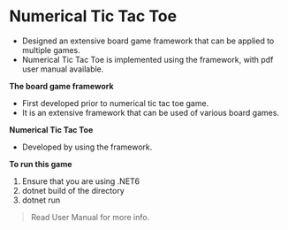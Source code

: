 # Numerical Tic Tac Toe
* Designed an extensive board game framework that can be applied to multiple games. 
* Numerical Tic Tac Toe is implemented using the framework, with pdf user manual available.


**The board game framework**
* First developed prior to numerical tic tac toe game.
* It is an extensive framework that can be used of various board games.


**Numerical Tic Tac Toe**
* Developed by using the framework.


**To run this game**
1. Ensure that you are using .NET6
2. dotnet build of the directory
3. dotnet run

> Read User Manual for more info.
